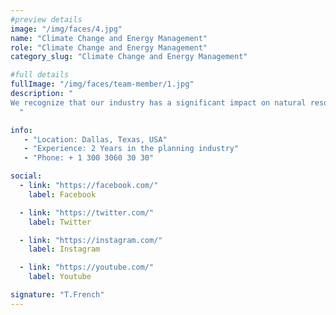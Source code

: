 ```yaml
---
#preview details
image: "/img/faces/4.jpg"
name: "Climate Change and Energy Management"
role: "Climate Change and Energy Management"
category_slug: "Climate Change and Energy Management"

#full details
fullImage: "/img/faces/team-member/1.jpg"
description: "
We recognize that our industry has a significant impact on natural resources, and with the growing concern for climate change and resource depletion, there is a pressing need to reduce our environmental footprint. So, we take a comprehensive approach to managing energy and greenhouse gas emissions throughout the life cycle of our operations. This includes considering the materials we use, our operations, transportation of products, their performance during use, and recycling or disposal at the end of their life. Our investments in energy and carbon-efficient technologies, waste-derived fuels, renewable energy sources, and responsible supply chain management help reduce the carbon footprint of our products.
  "

info:
   - "Location: Dallas, Texas, USA"
   - "Experience: 2 Years in the planning industry"
   - "Phone: + 1 300 3060 30 30"

social:
  - link: "https://facebook.com/"
    label: Facebook

  - link: "https://twitter.com/"
    label: Twitter

  - link: "https://instagram.com/"
    label: Instagram

  - link: "https://youtube.com/"
    label: Youtube

signature: "T.French"
---
```

